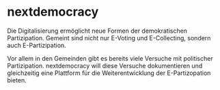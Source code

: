 # nextdemocracy
Die Digitalisierung ermöglicht neue Formen der demokratischen Partizipation. 
Gemeint sind nicht nur E-Voting und E-Collecting, sondern auch E-Partizipation. 

Vor allem in den Gemeinden gibt es bereits viele Versuche mit politischer Partizipation. nextdemocracy will diese Versuche dokumentieren und gleichzeitig eine Plattform für die Weiterentwicklung der E-Partizopation bieten. 


